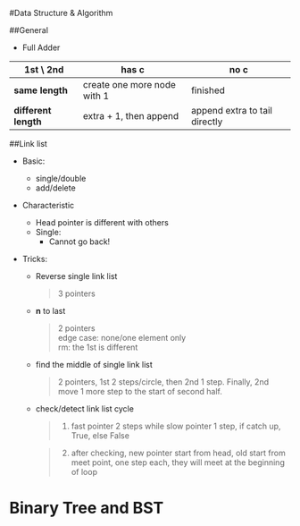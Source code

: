 #Data Structure & Algorithm

##General
* Full Adder

| 1st \ 2nd | has c | no c |
| --- | ----- | ---- |
| **same length** | create one more node with 1 | finished |
| **different length** | extra + 1, then append | append extra to tail directly |

##Link list

* Basic:
    * single/double
    * add/delete
* Characteristic
    * Head pointer is different with others
    * Single:
        * Cannot go back!
* Tricks:

    * Reverse single link list

        > 3 pointers

    * **n** to last
        > 2 pointers<br>
        > edge case: none/one element only<br>
        > rm: the 1st is different

    * find the middle of single link list

        > 2 pointers, 1st 2 steps/circle, then 2nd 1 step. Finally, 2nd move 1 more step to the start of second half.

    * check/detect link list cycle

        > 1. fast pointer 2 steps while slow pointer 1 step, if catch up, True, else False

        > 2. after checking, new pointer start from head, old start from meet point, one step each, they will meet at the beginning of loop

# Binary Tree and BST
